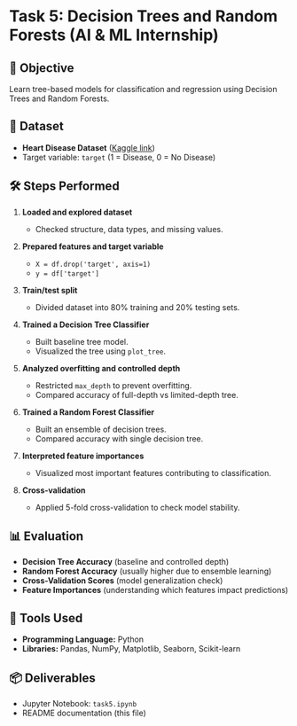 # Task 5: Decision Trees and Random Forests (AI & ML Internship)

## 🎯 Objective
Learn tree-based models for classification and regression using Decision Trees and Random Forests.

## 📂 Dataset
- **Heart Disease Dataset** ([Kaggle link](https://www.kaggle.com/datasets/johnsmith88/heart-disease-dataset))
- Target variable: `target` (1 = Disease, 0 = No Disease)

## 🛠️ Steps Performed
1. **Loaded and explored dataset**
   - Checked structure, data types, and missing values.

2. **Prepared features and target variable**
   - `X = df.drop('target', axis=1)`
   - `y = df['target']`

3. **Train/test split**
   - Divided dataset into 80% training and 20% testing sets.

4. **Trained a Decision Tree Classifier**
   - Built baseline tree model.
   - Visualized the tree using `plot_tree`.

5. **Analyzed overfitting and controlled depth**
   - Restricted `max_depth` to prevent overfitting.
   - Compared accuracy of full-depth vs limited-depth tree.

6. **Trained a Random Forest Classifier**
   - Built an ensemble of decision trees.
   - Compared accuracy with single decision tree.

7. **Interpreted feature importances**
   - Visualized most important features contributing to classification.

8. **Cross-validation**
   - Applied 5-fold cross-validation to check model stability.

## 📊 Evaluation
- **Decision Tree Accuracy** (baseline and controlled depth)
- **Random Forest Accuracy** (usually higher due to ensemble learning)
- **Cross-Validation Scores** (model generalization check)
- **Feature Importances** (understanding which features impact predictions)

## 🧰 Tools Used
- **Programming Language:** Python
- **Libraries:** Pandas, NumPy, Matplotlib, Seaborn, Scikit-learn

## 📦 Deliverables
- Jupyter Notebook: `task5.ipynb`
- README documentation (this file)

